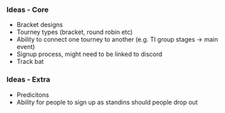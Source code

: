 ### Ideas - Core
- Bracket designs
- Tourney types (bracket, round robin etc)
- Ability to connect one tourney to another (e.g. TI group stages -> main event)
- Signup process, might need to be linked to discord
- Track bat

### Ideas - Extra
- Predicitons
- Ability for people to sign up as standins should people drop out
